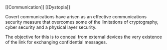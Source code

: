 [[Communication]]
[[Dystopia]]

Covert communications have arisen as an effective communications security measure that overcomes some of the limitations of cryptography, cyber security and a physical layer security. 

The objective for this is to conceal from external devices the very existence of the link for exchanging confidential messages. 

